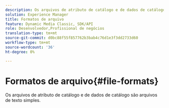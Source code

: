 ```yaml
---
description: Os arquivos de atributo de catálogo e de dados de catálogo são arquivos de texto simples.
solution: Experience Manager
title: Formatos de arquivo
feature: Dynamic Media Classic, SDK/API
role: Desenvolvedor,Profissional de negócios
translation-type: tm+mt
source-git-commit: d0bc88f55f857762b3bab4c76d1e3f3dd2733d60
workflow-type: tm+mt
source-wordcount: '36'
ht-degree: 0%

---
```



# Formatos de arquivo{#file-formats}

Os arquivos de atributo de catálogo e de dados de catálogo são arquivos de texto simples.

